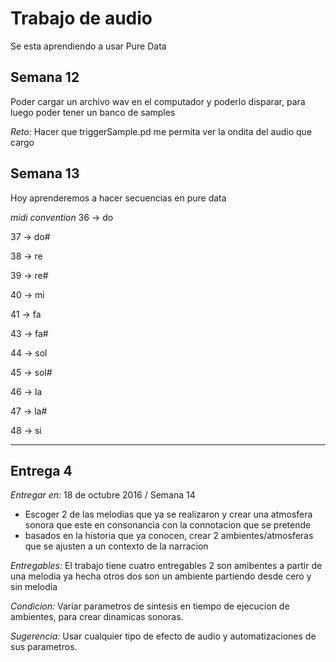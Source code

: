# Trabajo de audio

Se esta aprendiendo a usar Pure Data

## Semana 12
Poder cargar un archivo wav en el computador y poderlo disparar, para luego poder tener un banco de samples

*Reto:* Hacer que triggerSample.pd me permita ver la ondita del audio que cargo

## Semana 13
Hoy aprenderemos a hacer secuencias en pure data

*midi convention*
36 -> do

37 -> do#

38 -> re

39 -> re#

40 -> mi

41 -> fa

43 -> fa#

44 -> sol

45 -> sol#

46 -> la

47 -> la#

48 -> si

--- 

## Entrega 4
*Entregar en:* 18 de octubre 2016 / Semana 14

- Escoger 2 de las melodias que ya se realizaron y crear una atmosfera sonora que este en consonancia con la connotacion que se pretende
- basados en la historia que ya conocen, crear 2 ambientes/atmosferas que se ajusten a un contexto de la narracion

*Entregables:* El trabajo tiene cuatro entregables 2 son amibentes a partir de una melodia ya hecha otros dos son un ambiente partiendo desde cero y sin melodia

*Condicion:* Variar parametros de sintesis en tiempo de ejecucion de ambientes, para crear dinamicas sonoras.

*Sugerencia:* Usar cualquier tipo de efecto de audio y automatizaciones de sus parametros.
